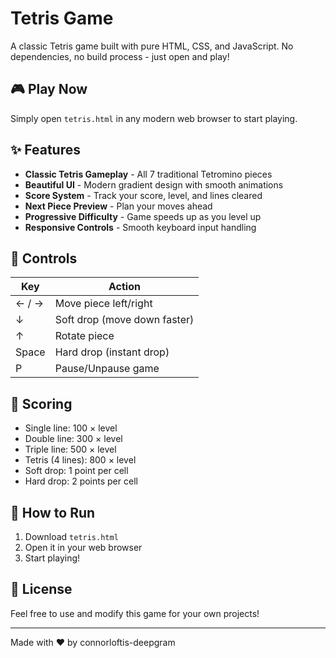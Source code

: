 # Tetris Game

A classic Tetris game built with pure HTML, CSS, and JavaScript. No dependencies, no build process - just open and play!

## 🎮 Play Now

Simply open `tetris.html` in any modern web browser to start playing.

## ✨ Features

- **Classic Tetris Gameplay** - All 7 traditional Tetromino pieces
- **Beautiful UI** - Modern gradient design with smooth animations
- **Score System** - Track your score, level, and lines cleared
- **Next Piece Preview** - Plan your moves ahead
- **Progressive Difficulty** - Game speeds up as you level up
- **Responsive Controls** - Smooth keyboard input handling

## 🎯 Controls

| Key | Action |
|-----|--------|
| ← / → | Move piece left/right |
| ↓ | Soft drop (move down faster) |
| ↑ | Rotate piece |
| Space | Hard drop (instant drop) |
| P | Pause/Unpause game |

## 🎨 Scoring

- Single line: 100 × level
- Double line: 300 × level
- Triple line: 500 × level
- Tetris (4 lines): 800 × level
- Soft drop: 1 point per cell
- Hard drop: 2 points per cell

## 🚀 How to Run

1. Download `tetris.html`
2. Open it in your web browser
3. Start playing!

## 📝 License

Feel free to use and modify this game for your own projects!

---

Made with ❤️ by connorloftis-deepgram

